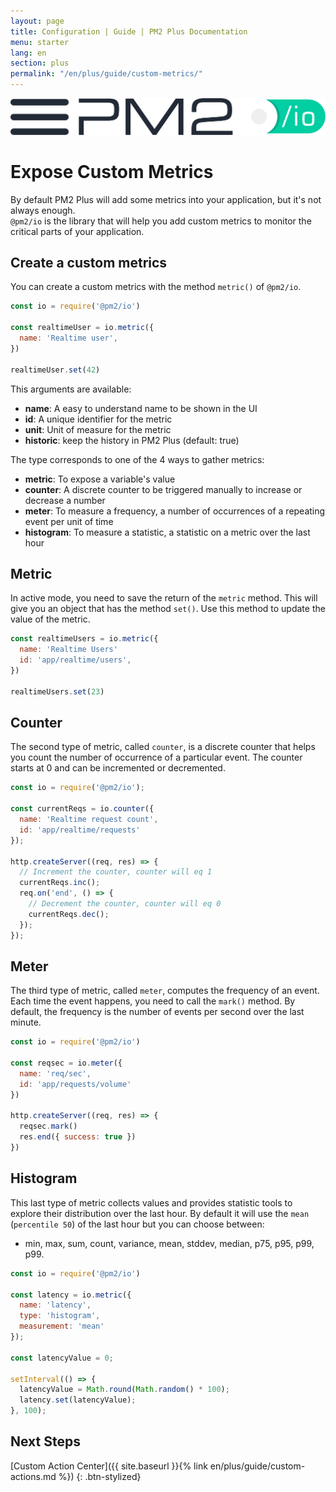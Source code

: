 ```yaml
---
layout: page
title: Configuration | Guide | PM2 Plus Documentation
menu: starter
lang: en
section: plus
permalink: "/en/plus/guide/custom-metrics/"
---
```


![pm2io](https://raw.githubusercontent.com/keymetrics/branding/master/logos/pm2ioAPM/io-white.png)

# Expose Custom Metrics

By default PM2 Plus will add some metrics into your application, but it's not always enough.
<br/>
`@pm2/io` is the library that will help you add custom metrics to monitor the critical parts of your application.

## Create a custom metrics

You can create a custom metrics with the method `metric()` of `@pm2/io`.

```javascript
const io = require('@pm2/io')

const realtimeUser = io.metric({
  name: 'Realtime user',
})

realtimeUser.set(42)
```

This arguments are available:

- **name**: A easy to understand name to be shown in the UI
- **id**: A unique identifier for the metric
- **unit**: Unit of measure for the metric
- **historic**: keep the history in PM2 Plus (default: true)

The type corresponds to one of the 4 ways to gather metrics:

- **metric**: To expose a variable's value
- **counter**: A discrete counter to be triggered manually to increase or decrease a number
- **meter**: To measure a frequency, a number of occurrences of a repeating event per unit of time
- **histogram**: To measure a statistic, a statistic on a metric over the last hour

## Metric

In active mode, you need to save the return of the `metric` method. This will give you an object that has the method `set()`. Use this method to update the value of the metric.

```javascript
const realtimeUsers = io.metric({
  name: 'Realtime Users'
  id: 'app/realtime/users',
})

realtimeUsers.set(23)
```

## Counter

The second type of metric, called `counter`, is a discrete counter that helps you count the number of occurrence of a particular event. The counter starts at 0 and can be incremented or decremented.

```javascript
const io = require('@pm2/io');

const currentReqs = io.counter({
  name: 'Realtime request count',
  id: 'app/realtime/requests'
});

http.createServer((req, res) => {
  // Increment the counter, counter will eq 1
  currentReqs.inc();
  req.on('end', () => {
    // Decrement the counter, counter will eq 0
    currentReqs.dec();
  });
});
```

## Meter

The third type of metric, called `meter`, computes the frequency of an event. Each time the event happens, you need to call the `mark()` method. By default, the frequency is the number of events per second over the last minute.

```javascript
const io = require('@pm2/io')

const reqsec = io.meter({
  name: 'req/sec',
  id: 'app/requests/volume'
})

http.createServer((req, res) => {
  reqsec.mark()
  res.end({ success: true })
})
```

## Histogram

This last type of metric collects values and provides statistic tools to explore their distribution over the last hour.
By default it will use the `mean` (`percentile 50`) of the last hour but you can choose between: 
- min, max, sum, count, variance, mean, stddev, median, p75, p95, p99, p99.

```javascript
const io = require('@pm2/io')

const latency = io.metric({
  name: 'latency',
  type: 'histogram',
  measurement: 'mean'
});

const latencyValue = 0;

setInterval(() => {
  latencyValue = Math.round(Math.random() * 100);
  latency.set(latencyValue);
}, 100);
```

## Next Steps

[Custom Action Center]({{ site.baseurl }}{% link en/plus/guide/custom-actions.md %})
{: .btn-stylized}
